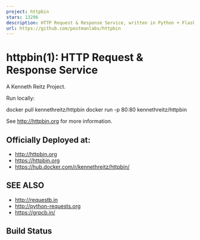 ```yaml
---
project: httpbin
stars: 13296
description: HTTP Request & Response Service, written in Python + Flask.
url: https://github.com/postmanlabs/httpbin
---
```


httpbin(1): HTTP Request & Response Service
===========================================

A Kenneth Reitz Project.

Run locally:

docker pull kennethreitz/httpbin
docker run -p 80:80 kennethreitz/httpbin

See http://httpbin.org for more information.

Officially Deployed at:
-----------------------

-   http://httpbin.org
-   https://httpbin.org
-   https://hub.docker.com/r/kennethreitz/httpbin/

SEE ALSO
--------

-   http://requestb.in
-   http://python-requests.org
-   https://grpcb.in/

Build Status
------------
